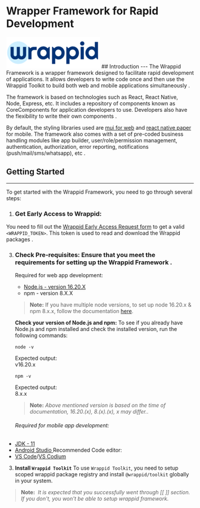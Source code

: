 # Wrapper Framework for Rapid Development

<img src="https://github.com/wrappid/.github/blob/main/logo/logo-1200x400.png" width="50%" height="auto" />
## Introduction
---
The Wrappid Framework is a wrapper framework designed to facilitate rapid development of applications. It allows developers to write code once and then use the Wrappid Toolkit to build both web and mobile applications simultaneously .

The framework is based on technologies such as React, React Native, Node, Express, etc. It includes a repository of components known as CoreComponents for application developers to use. Developers also have the flexibility to write their own components .

By default, the styling libraries used are [mui for web](https://mui.com/material-ui/) and [react native paper](https://reactnativepaper.com/) for mobile. The framework also comes with a set of pre-coded business handling modules like app builder, user/role/permission management, authentication, authorization, error reporting, notifications (push/mail/sms/whatsapp), etc .

## Getting Started
---
To get started with the Wrappid Framework, you need to go through several steps:
1. ### **Get Early Access to Wrappid:** 
You need to fill out the [Wrappid Early Access Request form](https://docs.google.com/forms/d/e/1FAIpQLSe4l2KlbHjubjbpWrIhArBZJc12Lv2TnOevh2Cj9WUfYEuRSw/viewform) to get a valid` <WRAPPID_TOKEN>`. This token is used to read and download the Wrappid packages .

3. ### Check Pre-requisites: Ensure that you meet the requirements for setting up the Wrappid Framework .
	Required for web app development:
	- [Node.js - version 16.20.X](https://nodejs.org/en/blog/release/v16.20.0)
	- npm - version 8.X.X

 	>**Note:** If you have multiple node versions, to set up node 16.20.x & npm 8.x.x, follow the documentation [here](https://docs.npmjs.com/downloading-and-installing-node-js-and-npm).
 	
 	**Check your version of Node.js and npm:**
 	To see if you already have Node.js and npm installed and check the installed version, run the following commands:
	```
	node -v
	```
	Expected output:  
	v16.20.x
	```
	npm -v
	```
	Expected output:  
	8.x.x
 	>**Note:** _Above mentioned version is based on the time of documentation, 16.20.(x), 8.(x).(x), x may differ._.

	###### Required for mobile app development:
- [JDK - 11](https://www.oracle.com/java/technologies/javase/jdk11-archive-downloads.html)
- [Android Studio ](https://developer.android.com/studio)Recommended Code editor:
- [VS Code](https://code.visualstudio.com/)/[VS Codium](https://vscodium.com/)
3. **Install `Wrappid Toolkit`**
To use `Wrappid Toolkit`, you need to setup scoped wrappid package registry and install `@wrappid/toolkit` globally in your system.
 >**Note:** 
 >_It is expected that you successfully went through [[ ]] section. If you don't, you won't be able to setup wrappid framework._